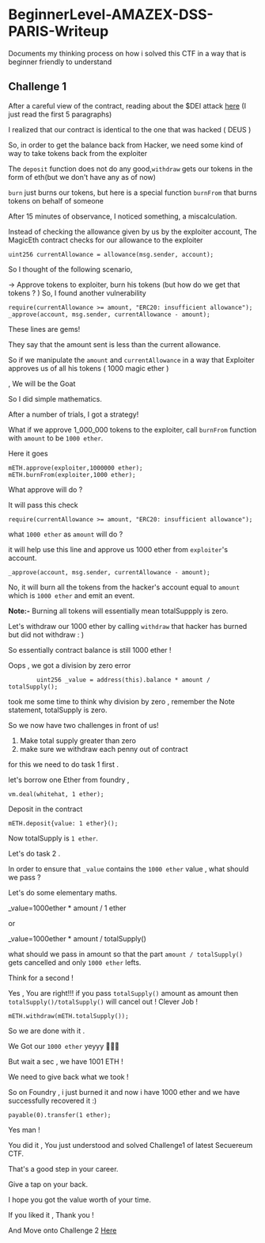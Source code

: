 # BeginnerLevel-AMAZEX-DSS-PARIS-Writeup
Documents my thinking process on how i solved this CTF in a way that is beginner friendly to understand


## Challenge 1


After a careful view of the contract, reading about the $DEI attack [here](https://cointelegraph.com/news/deus-finance-loses-6m-following-stablecoin-hack)
(I just read the first 5 paragraphs)

I realized that our contract is identical to the one that was hacked ( DEUS )

So, in order to get the balance back from Hacker, we need some kind of way to take tokens back from the exploiter

The `deposit` function does not do any good,`withdraw` gets our tokens in the form of eth(but we don't have any as of now)

`burn` just burns our tokens, but here is a special function `burnFrom` that burns tokens on behalf of someone

After 15 minutes of observance, I noticed something, a miscalculation.

Instead of checking the allowance given by us by the exploiter account,
The MagicEth contract checks for our allowance to the exploiter

```solidity
uint256 currentAllowance = allowance(msg.sender, account);

```

So I thought of the following scenario,

 -> Approve tokens to exploiter, burn his tokens (but how do we get that tokens ? )
So, I found another vulnerability

```solidity
require(currentAllowance >= amount, "ERC20: insufficient allowance");
_approve(account, msg.sender, currentAllowance - amount);

```
  
These lines are gems!

They say that the amount sent is less than the current allowance.

So if we manipulate the `amount` and `currentAllowance` in a way that Exploiter approves us of all his tokens ( 1000 magic ether )

, We will be the Goat

So I did simple mathematics.

After a number of trials, I got a strategy!

What if we approve 1_000_000 tokens to the exploiter, call `burnFrom` function with `amount` to be `1000 ether`.

Here it goes 

```solidity
mETH.approve(exploiter,1000000 ether);
mETH.burnFrom(exploiter,1000 ether);
```

What approve will do ?

It will pass this check 

```solidity
require(currentAllowance >= amount, "ERC20: insufficient allowance");

```

what `1000 ether` as `amount` will do ?

it will help use this line and approve us 1000 ether from `exploiter`'s account.

```solidity
_approve(account, msg.sender, currentAllowance - amount);

```

No, it will burn all the tokens from the hacker's account equal to `amount` which is `1000 ether` and emit an event.

**Note:-** Burning all tokens will essentially mean totalSuppply is zero.

Let's withdraw our 1000 ether by calling `withdraw` that hacker has burned but did not withdraw : )

So essentially contract balance is still 1000 ether !

Oops , we got a division by zero error 

```solidity
        uint256 _value = address(this).balance * amount / totalSupply();

```
took me some time to think why division by zero , remember the Note statement, totalSupply is zero.


So we now have two challenges in front of us!

1. Make total supply greater than zero
2. make sure we withdraw each penny out of contract

for this we need to do task 1 first .

let's borrow one Ether from foundry ,

```solidity
vm.deal(whitehat, 1 ether);
```

Deposit in the contract

```solidity
mETH.deposit{value: 1 ether}();
```

Now totalSupply is `1 ether`.

Let's do task 2 .

In order to ensure that `_value` contains the `1000 ether` value , what should we pass ?

Let's do some elementary maths.

_value=1000ether * amount / 1 ether 

or 

_value=1000ether * amount / totalSupply()

what should we pass in amount so that the part `amount / totalSupply()` gets cancelled and only `1000 ether` lefts.

Think for a second !

Yes , You are right!!! if you pass `totalSupply()` amount as amount then `totalSupply()/totalSupply()` will cancel out !
Clever Job !


```solidity
mETH.withdraw(mETH.totalSupply());
```
So we are done with it .

We Got our `1000 ether` yeyyy 🎉🥳🥳

But wait a sec , we have 1001 ETH !

We need to give back what we took !

So on Foundry , i just burned it and now i have 1000 ether and we have successfully recovered it :)

```solidity
payable(0).transfer(1 ether);
```

Yes man !

You did it , You just understood and solved Challenge1 of latest Secuereum CTF.

That's a good step in your career.

Give a tap on your back.

I hope you got the value worth of your time.

If you liked it , Thank you !

And Move onto Challenge 2 [Here](https://)


